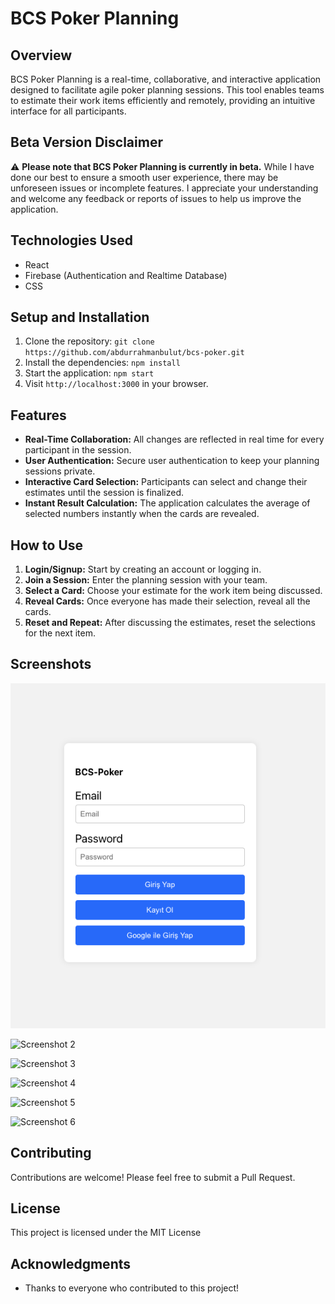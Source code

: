 # BCS Poker Planning

## Overview
BCS Poker Planning is a real-time, collaborative, and interactive application designed to facilitate agile poker planning sessions. This tool enables teams to estimate their work items efficiently and remotely, providing an intuitive interface for all participants.

## Beta Version Disclaimer
:warning: **Please note that BCS Poker Planning is currently in beta.** While I have done our best to ensure a smooth user experience, there may be unforeseen issues or incomplete features. I appreciate your understanding and welcome any feedback or reports of issues to help us improve the application.

## Technologies Used
- React
- Firebase (Authentication and Realtime Database)
- CSS

## Setup and Installation
1. Clone the repository: `git clone https://github.com/abdurrahmanbulut/bcs-poker.git`
2. Install the dependencies: `npm install`
3. Start the application: `npm start`
4. Visit `http://localhost:3000` in your browser.

## Features
- **Real-Time Collaboration:** All changes are reflected in real time for every participant in the session.
- **User Authentication:** Secure user authentication to keep your planning sessions private.
- **Interactive Card Selection:** Participants can select and change their estimates until the session is finalized.
- **Instant Result Calculation:** The application calculates the average of selected numbers instantly when the cards are revealed.

## How to Use
1. **Login/Signup:** Start by creating an account or logging in.
2. **Join a Session:** Enter the planning session with your team.
3. **Select a Card:** Choose your estimate for the work item being discussed.
4. **Reveal Cards:** Once everyone has made their selection, reveal all the cards.
5. **Reset and Repeat:** After discussing the estimates, reset the selections for the next item.


## Screenshots
![Screenshot 1](public/login.png)

![Screenshot 2](public/dashboard)

![Screenshot 3](public/when-selected)

![Screenshot 4](public/open-card)

![Screenshot 5](public/reset-selecteds)

![Screenshot 6](public/firebase)


## Contributing
Contributions are welcome! Please feel free to submit a Pull Request.

## License
This project is licensed under the MIT License

## Acknowledgments
- Thanks to everyone who contributed to this project!

